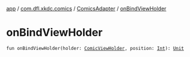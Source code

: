 [app](../../index.md) / [com.dfl.xkdc.comics](../index.md) / [ComicsAdapter](index.md) / [onBindViewHolder](./on-bind-view-holder.md)

# onBindViewHolder

`fun onBindViewHolder(holder: `[`ComicViewHolder`](../-comic-view-holder/index.md)`, position: `[`Int`](https://kotlinlang.org/api/latest/jvm/stdlib/kotlin/-int/index.html)`): `[`Unit`](https://kotlinlang.org/api/latest/jvm/stdlib/kotlin/-unit/index.html)